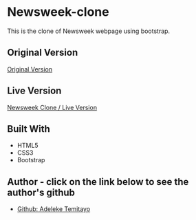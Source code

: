 # Newsweek-clone

This is the clone of Newsweek webpage using bootstrap.

## Original Version

<a href="https://www.newsweek.com/">Original Version</a>

## Live Version

<a href="https://raw.githack.com/lekegitrepo/newsweek-clone/nav-bar/index.html"> Newsweek Clone / Live Version</a>

## Built With

-   HTML5
-   CSS3
-   Bootstrap

## Author - click on the link below to see the author's github

-   <a href="https://github.com/lekegitrepo"> Github: Adeleke Temitayo</a>
